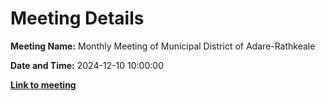 # Meeting Details

**Meeting Name:** Monthly Meeting of Municipal District of Adare-Rathkeale

**Date and Time:** 2024-12-10 10:00:00

**<a href="https://www.limerick.ie/council/whats-on/monthly-meeting-of-municipal-district-of-adare-rathkeale-10" target="_blank">Link to meeting</a>**
